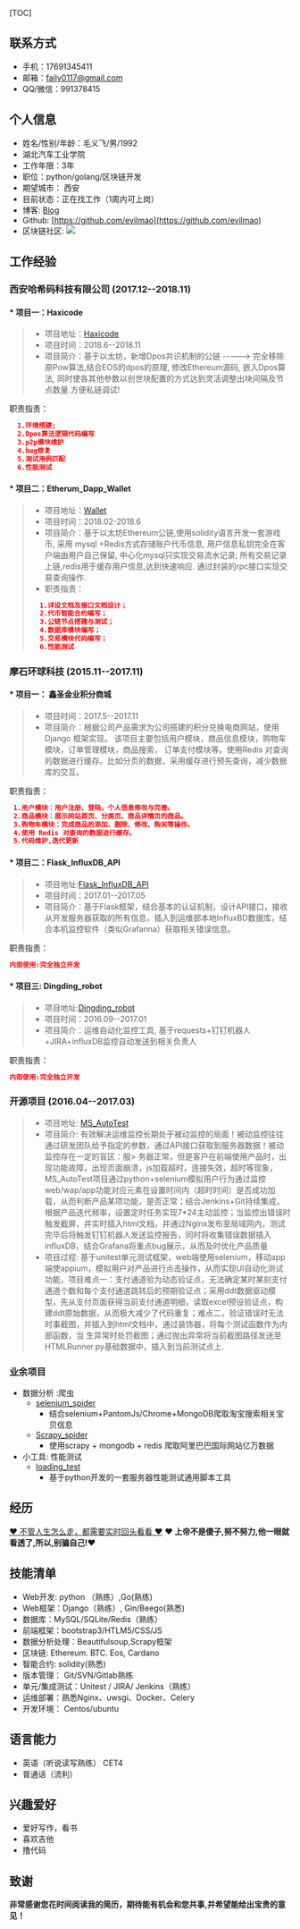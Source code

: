 [TOC]
## 联系方式

- 手机：17691345411 
- 邮箱：faily0117@gmail.com
- QQ/微信：991378415

## 个人信息

- 姓名/性别/年龄：毛义飞/男/1992
- 湖北汽车工业学院   
- 工作年限：3年
- 职位：python/golang/区块链开发
- 期望城市： 西安
- 目前状态：正在找工作（1周内可上岗）
- 博客: [Blog](https://www.cnblogs.com/failymao/)
- Github: [https://github.com/evilmao](https://github.com/evilmao)
- 区块链社区: ![](http://ww1.sinaimg.cn/large/8599e4cfly1fwyft76dd1j2076076glt.jpg)

## 工作经验

###  **西安哈希码科技有限公司**    (2017.12--2018.11)


#### * 项目一：Haxicode

> * 项目地址：[Haxicode](https://github.com/xianhashchain)
> * 项目时间：2018.6--2018.11
> * 项目简介：基于以太坊，新增Dpos共识机制的公链 -----> 完全移除原Pow算法,结合EOS的dpos的原理, 修改Ethereum源码, 嵌入Dpos算法, 同时使各其他参数以创世块配置的方式达到灵活调整出块间隔及节点数量.方便私链调试!

职责指责：
``` json
  1.环境搭建;
  2.Dpos算法逻辑代码编写
  3.p2p模块维护
  4.bug修复
  5.测试用例匹配
  6.性能测试
```
#### * 项目二：Etherum_Dapp_Wallet 
> * 项目地址：[Wallet](https://github.com/evilmao/Ethereum-dapp-wallet)
> * 项目时间：2018.02-2018.6
> * 项目简介：基于以太坊Ethereum公链,使用solidity语言开发一套游戏币, 采用 mysql +Redis方式存储账户代币信息, 用户信息私钥完全在客户端由用户自己保留, 中心化mysql只实现交易流水记录; 所有交易记录上链,redis用于缓存用户信息,达到快速响应. 通过封装的rpc接口实现交易查询操作. 
> * 职责指责：
> ```json
>   1.详设文档及接口文档设计；
>   2.代币智能合约编写；
>   3.公链节点搭建与测试；
>   4.数据库模块编写；
>   5.交易模块代码编写；
>   6.性能测试
> ```

###  **摩石环球科技**    (2015.11--2017.11)

#### * 项目一： 鑫圣金业积分商城

> * 项目时间：2017.5--2017.11
> * 项目简介：根据公司产品需求为公司搭建的积分兑换电商网站，使用 Django 框架实现。 该项目主要包括用户模块，商品信息模块，购物车模块，订单管理模块，商品搜索， 订单支付模块等。使用Redis 对查询的数据进行缓存。比如分页的数据，采用缓存进行预先查询，减少数据库的交互。

职责指责：
``` json
 1.用户模块：用户注册、登陆，个人信息修改与完善。 
 2.商品模块：展示网站首页、分类页、商品详情页的商品。 
 3.购物车模块：完成商品的添加、删除、修改、购买等操作。 
 4.使用 Redis 对查询的数据进行缓存。
 5.代码维护,迭代更新
```
#### * 项目二：Flask_InfluxDB_API

> * 项目地址:[Flask_InfluxDB_API](https://github.com/evilmao/Flask_InfluxDB_API)
> * 项目时间：2017.01--2017.05
> * 项目简介：基于Flask框架，结合基本的认证机制，设计API接口，接收从开发服务器获取的所有信息，插入到运维部本地InfluxBD数据库，结合本机监控软件（类似Grafanna）获取相关错误信息。

职责指责：
```json
内部使用:完全独立开发
```

#### * 项目三:   Dingding_robot

> * 项目地址:[Dingding_robot](https://github.com/evilmao/Dingding_robot)
> * 项目时间：2016.09--2017.01
> * 项目简介：运维自动化监控工具, 基于requests+钉钉机器人+JIRA+influxDB监控自动发送到相关负责人

职责指责：
```json
内部使用:完全独立开发
```
###  **开源项目**   (2016.04--2017.03)

> * 项目地址: [MS_AutoTest](https://github.com/evilmao/python_auto_test/tree/master/XSTZ_Test_framework)
> * 项目简介: 有效解决运维监控长期处于被动监控的局面！被动监控往往通过研发团队给予指定的参数，通过API接口获取到服务器数据！被动监控存在一定的盲区：服> 务器正常，但是客户在前端使用产品时，出现功能故障，出现页面崩溃，js加载超时，连接失效，超时等现象，MS_AutoTest项目通过python+selenium模拟用户行为通过监控web/wap/app功能对应元素在设置时间内（超时时间）是否成功加载，从而判断产品某项功能，是否正常；结合Jenkins+Git持续集成，根据产品迭代频率，设置定时任务实现7*24主动监控；当监控出错误时触发截屏，并实时插入html文档，并通过Nginx发布至局域网内，测试完毕后将触发钉钉机器人发送监控报告，同时将收集错误数据插入influxDB，结合Grafana将重点bug展示，从而及时优化产品质量
> * 项目过程: 基于unitest单元测试框架，web端使用selenium，移动app端使appium，模拟用户对产品进行点击操作，从而实现UI自动化测试功能，项目难点一：支付通道验为动态验证点，无法确定某时某刻支付通道个数和每个支付通道跳转后的预期验证点；采用ddt数据驱动模型，先从支付页面获得当前支付通道明细，读取excel预设验证点，构建ddt原始数据，从而极大减少了代码重复；难点二，验证错误时无法时事截图，并插入到html文档中，通过装饰器，将每个测试函数作为内部函数，当 生异常时处罚截图；通过抛出异常将当前截图路径发送至HTMLRunner.py基础数据中，插入到当前测试点上.

### **业余项目**
- 数据分析 :爬虫
  - [selenium_spider](https://github.com/evilmao/Python_Selenium_Spider)
    - 结合selenium+PantomJs/Chrome+MongoDB爬取淘宝搜索相关宝贝信息
  - [Scrapy_spider](https://github.com/evilmao/scrapy_spider)
     - 使用scrapy + mongodb + redis 爬取阿里巴巴国际网站亿万数据
- 小工具: 性能测试
  - [loading_test](https://github.com/evilmao/XSTZ_loading_test)
    - 基于python开发的一套服务器性能测试通用脚本工具



## 经历
[♥ 不管人生怎么走，都需要实时回头看看 ♥](http://www.cnblogs.com/failymao/p/8699180.html)
**♥ 上帝不是傻子,努不努力,他一眼就看透了,所以,别骗自己!**♥<br>



## 技能清单

- Web开发: python （熟练）,Go(熟练) 
- Web框架：Django（熟练）, Gin/Beego(熟悉)
- 数据库：MySQL/SQLite/Redis（熟练）
- 前端框架：bootstrap3/HTLM5/CSS/JS 
- 数据分析处理：Beautifulsoup,Scrapy框架
- 区块链: Ethereum. BTC. Eos, Cardano
- 智能合约: solidity(熟悉)
- 版本管理： Git/SVN/Gitlab熟练
- 单元/集成测试：Unitest / JIRA/ Jenkins（熟练）
- 运维部署：熟悉Nginx、uwsgi、Docker、Celery
- 开发环境： Centos/ubuntu
## 语言能力

- 英语（听说读写熟练） CET4
- 普通话（流利）

## 兴趣爱好

- 爱好写作，看书
- 喜欢吉他
- 撸代码

## 致谢
**非常感谢您花时间阅读我的简历，期待能有机会和您共事,并希望能给出宝贵的意见！**




